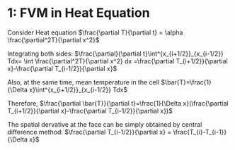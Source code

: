 # 1: FVM in Heat Equation
Consider Heat equation
$\frac{\partial T}{\partial t} = \alpha \frac{\partial^2T}{\partial x^2}$

Integrating both sides: $\frac{\partial}{\partial t}\int^{x_{i+1/2}}_{x_{i-1/2}} Tdx= \int \frac{\partial^2T}{\partial x^2} dx
=\frac{\partial T_{i+1/2}}{\partial x}-\frac{\partial T_{i-1/2}}{\partial x}$

Also, at the same time, mean temperature in the cell $\bar{T}=\frac{1}{\Delta x}\int^{x_{i+1/2}}_{x_{i-1/2}} Tdx$

Therefore, $\frac{\partial \bar{T}}{\partial t}=\frac{1}{\Delta x}(\frac{\partial T_{i+1/2}}{\partial x}-\frac{\partial T_{i-1/2}}{\partial x})$

The spatial dervative at the face can be simply obtained by central difference method: $\frac{\partial T_{i-1/2}}{\partial x} = \frac{T_{i}-T_{i-1}}{\Delta x}$
